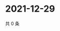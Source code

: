 # 2021-12-29

共 0 条

<!-- BEGIN WEIBO -->
<!-- 最后更新时间 Wed Dec 29 2021 16:14:49 GMT+0800 (China Standard Time) -->

<!-- END WEIBO -->
